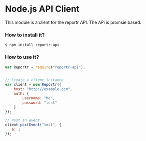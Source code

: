 Node.js API Client
============

This module is a client for the reportr API. The APi is promsie based.

### How to install it?

```
$ npm install reportr-api
```

### How to use it?

```js
var Reportr = require("reportr-api");


// Create a client instance
var client = new Reportr({
    host: "http://example.com",
    auth: {
        username: "Me",
        password: "test"
    }
});

// Post an event
client.postEvent("test", {
   a: 1
});
```

